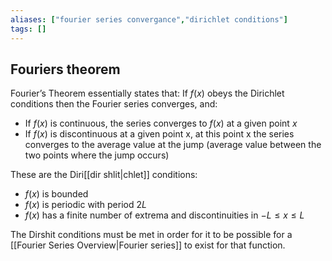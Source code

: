 ```yaml
---
aliases: ["fourier series convergance","dirichlet conditions"]
tags: []
---
```


## Fouriers theorem

Fourier’s Theorem essentially states that: If $f(x)$ obeys the Dirichlet conditions then the Fourier series converges, and:
- If $f(x)$ is continuous, the series converges to $f(x)$ at a given point $x$
- If $f(x)$ is discontinuous at a given point x, at this point x the series converges to the average value at the jump (average value between the two points where the jump occurs)




These are the Diri[[dir shlit|chlet]] conditions:
- $f(x)$ is bounded
- $f(x)$ is periodic with period $2L$
- $f(x)$ has a finite number of extrema and discontinuities in $-L \leq x \leq L$

The Dirshit conditions must be met in order for it to be possible for a [[Fourier Series Overview|Fourier series]] to exist for that function.